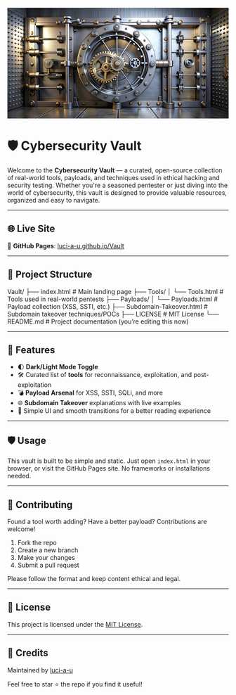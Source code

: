 <!-- Add a banner image or logo below -->
<p align="center">
  <!-- Replace the src URL with your image path -->
  <img src="https://raw.githubusercontent.com/luci-a-u/Vault/refs/heads/main/vault.jpg" alt="Cybersecurity Vault Banner" width="600">
</p>

# 🛡️ Cybersecurity Vault

Welcome to the **Cybersecurity Vault** — a curated, open-source collection of real-world tools, payloads, and techniques used in ethical hacking and security testing. Whether you're a seasoned pentester or just diving into the world of cybersecurity, this vault is designed to provide valuable resources, organized and easy to navigate.

---

## 🌐 Live Site

📂 **GitHub Pages**: [luci-a-u.github.io/Vault](https://luci-a-u.github.io/Vault)

---

## 📁 Project Structure

Vault/
├── index.html                 # Main landing page
├── Tools/
│   └── Tools.html             # Tools used in real-world pentests
├── Payloads/
│   └── Payloads.html          # Payload collection (XSS, SSTI, etc.)
├── Subdomain-Takeover.html   # Subdomain takeover techniques/POCs
├── LICENSE                    # MIT License
└── README.md                  # Project documentation (you’re editing this now)

---

## 🧰 Features

- 🌓 **Dark/Light Mode Toggle**
- 🛠️ Curated list of **tools** for reconnaissance, exploitation, and post-exploitation
- 💣 **Payload Arsenal** for XSS, SSTI, SQLi, and more
- 🌐 **Subdomain Takeover** explanations with live examples
- 🎯 Simple UI and smooth transitions for a better reading experience

---

## 🛡️ Usage

This vault is built to be simple and static. Just open `index.html` in your browser, or visit the GitHub Pages site. No frameworks or installations needed.

---

## 🤝 Contributing

Found a tool worth adding? Have a better payload? Contributions are welcome!

1. Fork the repo
2. Create a new branch
3. Make your changes
4. Submit a pull request

Please follow the format and keep content ethical and legal.

---

## 📜 License

This project is licensed under the [MIT License](LICENSE).

---

## 🙌 Credits

Maintained by [luci-a-u](https://github.com/luci-a-u)

Feel free to star ⭐ the repo if you find it useful!


